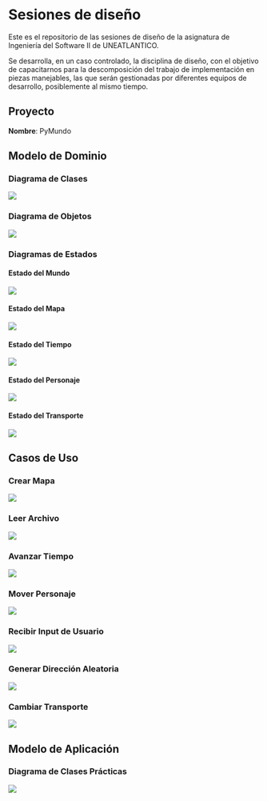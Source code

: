 # Sesiones de diseño

Este es el repositorio de las sesiones de diseño de la asignatura de Ingeniería del Software II de UNEATLANTICO.

Se desarrolla, en un caso controlado, la disciplina de diseño, con el objetivo de capacitarnos para la descomposición del trabajo de implementación en piezas manejables, las que serán gestionadas por diferentes equipos de desarrollo, posiblemente al mismo tiempo.

## Proyecto

**Nombre**: PyMundo

## Modelo de Dominio

### Diagrama de Clases

<img src="./docs//images/ModeloDeDominio-PyMundo.svg">

### Diagrama de Objetos

<img src="./docs/images/DiagramaObjetos-PyMundo.svg">

### Diagramas de Estados

#### Estado del Mundo

<img src="./docs/images/estados/estadoMundo.png">

#### Estado del Mapa

<img src="./docs/images/estados/estadoMapa.svg">

#### Estado del Tiempo

<img src="./docs/images/estados/estadoTiempo.png">

#### Estado del Personaje

<img src="./docs/images/estados/estadoPersonaje.svg">

#### Estado del Transporte

<img src="./docs/images/estados/estadoTransporte.svg">

## Casos de Uso

### Crear Mapa

<img src="./docs/images/casos_de_uso/crear_mapa.svg">

### Leer Archivo

<img src="./docs/images/casos_de_uso/leer_archivo.svg">

### Avanzar Tiempo

<img src="./docs/images/casos_de_uso/avanzar_tiempo.svg">

### Mover Personaje

<img src="./docs/images/casos_de_uso/mover_personaje.png">

### Recibir Input de Usuario

<img src="./docs/images/casos_de_uso/input_de_usuario.svg">

### Generar Dirección Aleatoria

<img src="./docs/images/casos_de_uso/direcciones_random.png">

### Cambiar Transporte

<img src="./docs/images/casos_de_uso/cambiar_transporte.png">

## Modelo de Aplicación

### Diagrama de Clases Prácticas

<img src="./docs/images/ClasesPracticas-PyMundo.svg">
